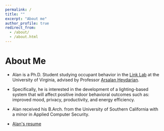 ```yaml
---
permalink: /
title: ""
excerpt: "About me"
author_profile: true
redirect_from:
  - /about/
  - /about.html
---
```


# About Me
* Alan is a Ph.D. Student studying occupant behavior in the [Link Lab](https://engineering.virginia.edu/link-lab) at the University of Virginia, advised by Professor [Arsalan Heydarian](https://engineering.virginia.edu/faculty/arsalan-heydarian).

* Specifically, he is interested in the development of a lighting-based system that will affect positive indoor behavioral outcomes such as: improved mood, privacy, productivity, and energy efficiency.

* Alan received his B.Arch. from the University of Southern California with a minor in Applied Computer Security.

* [Alan's resume](https://drive.google.com/file/d/1AxAUwedBB1yqnDAfCvIpJBlpdFBG1jLT/view?usp=sharing)
